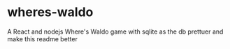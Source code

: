 # wheres-waldo
A React and nodejs Where's Waldo game with sqlite as the db
prettuer and make this readme better
